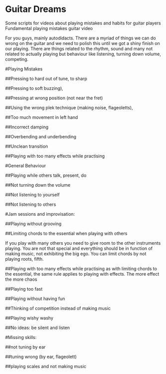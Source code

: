 # Guitar Dreams

Some scripts for videos about playing mistakes and habits for guitar players
Fundamental playing mistakes guitar video

For you guys, mainly autodidacts. There are a myriad of things we can do wrong on the guitar and we need to polish this until we got a shiny finish on our playing. There are things related to the rhythm, sound and many not related to actually playing but behaviour like listening, turning down volume, competing.


#Playing Mistakes

##Pressing to hard
out of tune, to sharp

##Pressing to soft
buzzing), 

##Pressing at wrong position (not near the fret)

##Using the wrong plek technique (making noise, flageoletts), 

##Too much movement in left hand

##Incorrect damping

##Overbending and underbending

##Unclean transition

##Playing with too many effects while practising

#General Behaviour

##Playing while others talk, present, do

##Not turning down the volume

##Not listening to yourself

##Not listening to others

#Jam sessions and improvisation:

##Playing without grooving

##Limiting chords to the essential when playing with others

If you play with many others you need to give room to the other instruments playing. You are not that special and everything should be in function of making music, not exhibiting the big ego.
You can limit chords by not playing roots, fifth. 

##Playing with too many effects while practising
as with limiting chords to the essential, the same rule applies to playing with effects. The more effect the more chaos

##Playing too fast

##Playing without having fun

##Thinking of competition instead of making music 

##Playing wishy washy

##No ideas: be silent and listen

#Missing skills:

##not tuning by ear

##tuning wrong (by ear, flageolett)

##playing scales and not making music

